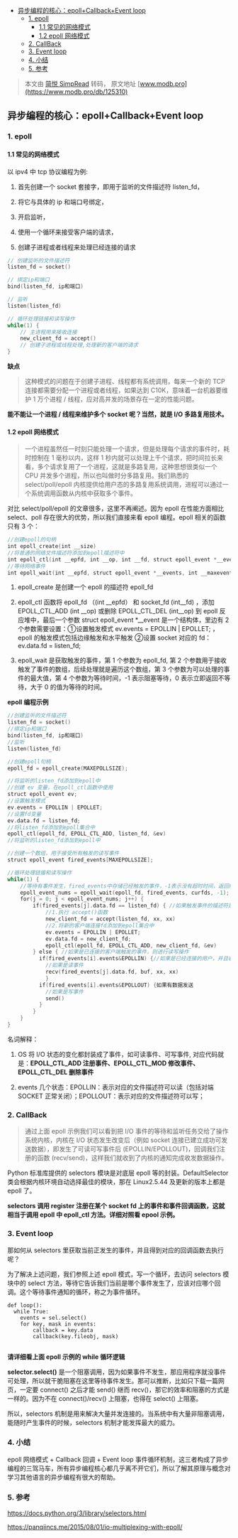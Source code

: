 - [异步编程的核心：epoll+Callback+Event loop](#异步编程的核心epollcallbackevent-loop)
  - [1. epoll](#1-epoll)
    - [1.1 常见的网络模式](#11-常见的网络模式)
    - [1.2 epoll 网络模式](#12-epoll-网络模式)
  - [2. CallBack](#2-callback)
  - [3. Event loop](#3-event-loop)
  - [4. 小结](#4-小结)
  - [5. 参考](#5-参考)

> 本文由 [简悦 SimpRead](http://ksria.com/simpread/) 转码， 原文地址 [www.modb.pro](https://www.modb.pro/db/125310)

## 异步编程的核心：epoll+Callback+Event loop

### 1. epoll

#### 1.1 常见的网络模式

以 ipv4 中 tcp 协议编程为例:

1. 首先创建一个 socket 套接字，即用于监听的文件描述符 listen_fd，

2. 将它与具体的 ip 和端口号绑定，

3. 开启监听，

4. 使用一个循环来接受客户端的请求，

5. 创建子进程或者线程来处理已经连接的请求

```cpp
// 创建监听的文件描述符
listen_fd = socket()

// 绑定ip和端口
bind(listen_fd, ip和端口)

// 监听
listen(listen_fd)

// 循环处理链接和读写操作
while(1) {
    // 主进程用来接收连接
    new_client_fd = accept()
    // 创建子进程或线程处理,处理新的客户端的请求
}

```

**缺点**

> 这种模式的问题在于创建子进程、线程都有系统调用，每来一个新的 TCP 连接都需要分配一个进程或者线程，如果达到 C10K，意味着一台机器要维护 1 万个进程 / 线程，应对高并发的场景存在一定的性能问题。

**能不能让一个进程 / 线程来维护多个 socket 呢？当然，就是 I/O 多路复用技术。**

#### 1.2 epoll 网络模式

> 一个进程虽然任一时刻只能处理一个请求，但是处理每个请求的事件时，耗时控制在 1 毫秒以内，这样 1 秒内就可以处理上千个请求，把时间拉长来看，多个请求复用了一个进程，这就是多路复用，这种思想很类似一个 CPU 并发多个进程，所以也叫做时分多路复用。我们熟悉的 select/poll/epoll 内核提供给用户态的多路复用系统调用，进程可以通过一个系统调用函数从内核中获取多个事件。

对比 select/poll/epoll 的文章很多，这里不再阐述。因为 epoll 在性能方面相比 select、poll 存在很大的优势，所以我们直接来看 epoll 编程。epoll 相关的函数只有 3 个：

```cpp
//创建epoll的句柄
int epoll_create(int __size)
//将普通的网络文件描述符添加到epoll描述符中
int epoll_ctl(int __epfd, int __op, int __fd, struct epoll_event *__event)
//等待网络事件
int epoll_wait(int __epfd, struct epoll_event *__events, int __maxevents, int __timeout)


```

1. epoll_create 是创建一个 epoll 的描述符 epoll_fd

2. epoll_ctl 函数将 epoll_fd （(int __epfd） 和 socket_fd (int__fd) ，添加 EPOLL_CTL_ADD (int __op) 或删除 EPOLL_CTL_DEL (int__op) 到 epoll 反应堆中，最后一个参数 struct epoll_event *__event 是一个结构体，里边有 2 个参数需要设置：①设置触发模式 ev.events = EPOLLIN | EPOLLET; ，epoll 的触发模式包括边缘触发和水平触发 ②设置 socket 对应的 fd：ev.data.fd = listen_fd;

3. epoll_wait 是获取触发的事件，第 1 个参数为 epoll_fd, 第 2 个参数用于接收触发了事件的数组，后续处理就是遍历这个数组，第 3 个参数为可以处理的事件的最大值，第 4 个参数为等待时间，-1 表示阻塞等待，0 表示立即返回不等待，大于 0 的值为等待的时间。

**epoll 编程示例**

```cpp
//创建监听的文件描述符
listen_fd = socket()
//绑定ip和端口
bind(listen_fd, ip和端口)
//监听
listen(listen_fd)

//创建epoll句柄
epoll_fd = epoll_create(MAXEPOLLSIZE);

//将监听的listen_fd添加到epoll中
//创建 ev 变量，在epoll_ctl函数中使用
struct epoll_event ev;
//设置触发模式
ev.events = EPOLLIN | EPOLLET;
//设置fd变量
ev.data.fd = listen_fd;
//将listen_fd添加到epoll集合中
epoll_ctl(epoll_fd, EPOLL_CTL_ADD, listen_fd, &ev)
//将监听的listen_fd添加到epoll中

//创建一个数组，用于接受所有触发的读写事件
struct epoll_event fired_events[MAXEPOLLSIZE];

//循环处理链接和读写操作
while(1) {
    //等待有事件发生，fired_events中存储已经触发的事件，-1表示没有超时时间，返回触发的事件数量
    epoll_event_nums = epoll_wait(epoll_fd, fired_events, curfds, -1);
    for(j = 0; j < epoll_event_nums; j++) {
        if(fired_events[j].data.fd == listen_fd) { //如果触发事件的描述符是 listen_fd)
            //1.执行 accept()函数
            new_client_fd = accept(listen_fd, xx, xx)
            //2.将新的客户端连接fd添加到epoll集合中
            ev.events = EPOLLIN | EPOLLET;
            ev.data.fd = new_client_fd;
            epoll_ctl(epoll_fd, EPOLL_CTL_ADD, new_client_fd, &ev)
        } else { //如果是已连接的客户端触发的事件，则进行读写操作
          if(fired_events[i].events&EPOLLIN) {//如果是已经连接的用户，并且收到数据，那么进行读入。
            //如果是读事件
            recv(fired_events[j].data.fd, buf, xx, xx)
            }
          if(fired_events[i].events&EPOLLOUT) {如果有数据发送
            //如果是写事件
            send()
          }
        }
    }
}

```

名词解释：

1. OS 将 I/O 状态的变化都封装成了事件，如可读事件、可写事件, 对应代码就是：**EPOLL_CTL_ADD 注册事件、EPOLL_CTL_MOD 修改事件、EPOLL_CTL_DEL 删除事件**

2. events 几个状态：EPOLLIN：表示对应的文件描述符可以读（包括对端 SOCKET 正常关闭）；EPOLLOUT：表示对应的文件描述符可以写；

### 2. CallBack

> 通过上面 epoll 示例我们可以看到把 I/O 事件的等待和监听任务交给了操作系统内核，内核在 I/O 状态发生改变后（例如 socket 连接已建立成功可发送数据），即发生了可读可写事件后 (EPOLLIN/EPOLLOUT)，回调我们注册的函数 (recv/send)，这样我们就收到了内核的通知完成收发数据操作。

Python 标准库提供的 selectors 模块是对底层 epoll 等的封装。DefaultSelector 类会根据内核环境自动选择最佳的模块，那在 Linux2.5.44 及更新的版本上都是 epoll 了。

**selectors 调用 register 注册在某个 socket fd 上的事件和事件回调函数，这就相当于调用 epoll 中 epoll_ctl 方法。详细对照看 epool 示例。**

### 3. Event loop

那如何从 selectors 里获取当前正发生的事件，并且得到对应的回调函数去执行呢？

为了解决上述问题，我们参照上述 epoll 模式，写一个循环，去访问 selectors 模块中的 select 方法，等待它告诉我们当前是哪个事件发生了，应该对应哪个回调。这个等待事件通知的循环，称之为事件循环。

```
def loop():
  while True:
    events = sel.select()
    for key, mask in events:
        callback = key.data
        callback(key.fileobj, mask)


```

**请详细看上面 epoll 示例的 while 循环逻辑**

**selector.select()** 是一个阻塞调用，因为如果事件不发生，那应用程序就没事件可处理，所以就干脆阻塞在这里等待事件发生。那可以推断，比如只下载一篇网页，一定要 connect() 之后才能 send() 继而 recv()，那它的效率和阻塞的方式是一样的。因为不在 connect()/recv() 上阻塞，也得在 select() 上阻塞。

所以，selectors 机制是用来解决大量并发连接的。当系统中有大量非阻塞调用，能随时产生事件的时候，selectors 机制才能发挥最大的威力。

### 4. 小结

epoll 网络模式 + Callback 回调 + Event loop 事件循环机制，这三者构成了异步编程的三驾马车，所有异步编程核心都几乎离不开它们，所以了解其原理与概念对学习其他语言的异步编程有很大的帮助。

### 5. 参考

https://docs.python.org/3/library/selectors.html

https://panqiincs.me/2015/08/01/io-multiplexing-with-epoll/
